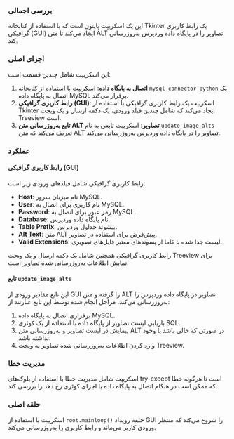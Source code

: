 ### بررسی اجمالی
این یک اسکریپت پایتون است که با استفاده از کتابخانه Tkinter یک رابط کاربری گرافیکی (GUI) ایجاد می‌کند تا متن ALT تصاویر را در پایگاه داده وردپرس به‌روزرسانی کند.

### اجزای اصلی
این اسکریپت شامل چندین قسمت است:

1. **اتصال به پایگاه داده**: اسکریپت با استفاده از کتابخانه `mysql-connector-python` یک اتصال به پایگاه داده MySQL برقرار می‌کند.
2. **رابط کاربری گرافیکی (GUI)**: اسکریپت یک رابط کاربری گرافیکی با استفاده از Tkinter ایجاد می‌کند که شامل چندین فیلد ورودی، یک دکمه ارسال و یک ویجت Treeview است.
3. **تابع به‌روزرسانی متن ALT تصاویر**: اسکریپت تابعی به نام `update_image_alts` تعریف می‌کند که متن ALT تصاویر را در پایگاه داده وردپرس به‌روزرسانی می‌کند.

### عملکرد
#### رابط کاربری گرافیکی (GUI)
رابط کاربری گرافیکی شامل فیلدهای ورودی زیر است:

- **Host**: نام میزبان سرور MySQL.
- **User**: نام کاربری برای اتصال به MySQL.
- **Password**: رمز عبور برای اتصال به MySQL.
- **Database**: نام پایگاه داده وردپرس.
- **Table Prefix**: پیشوند جداول وردپرس.
- **Alt Text**: متن ALT پیش‌فرض برای استفاده در تصاویر.
- **Valid Extensions**: لیست جدا شده با کاما از پسوندهای معتبر فایل‌های تصویری.

رابط کاربری گرافیکی همچنین شامل یک دکمه ارسال و یک ویجت Treeview برای نمایش اطلاعات به‌روزرسانی شده تصاویر است.

#### تابع `update_image_alts`
این تابع مقادیر ورودی از GUI را گرفته و متن ALT تصاویر در پایگاه داده وردپرس را به‌روزرسانی می‌کند. مراحل انجام شده توسط این تابع عبارتند از:

1. برقراری اتصال به پایگاه داده MySQL.
2. بازیابی لیست تصاویر از پایگاه داده با استفاده از یک کوئری SQL.
3. پیمایش در لیست تصاویر و به‌روزرسانی متن ALT در صورتی که خالی باشد یا وجود نداشته باشد.
4. وارد کردن اطلاعات به‌روزرسانی شده تصاویر به ویجت Treeview.

### مدیریت خطا
اسکریپت شامل مدیریت خطا با استفاده از بلوک‌های try-except است تا هرگونه خطا که ممکن است در هنگام اتصال به پایگاه داده یا اجرای کوئری رخ دهد را بررسی کند.

### حلقه اصلی
اسکریپت با استفاده از `root.mainloop()` حلقه رویداد GUI را شروع می‌کند که منتظر ورودی کاربر می‌ماند و رابط کاربری را به‌روزرسانی می‌کند.
